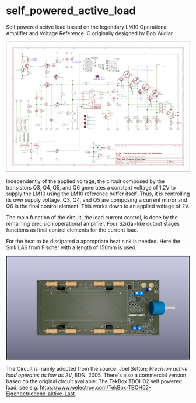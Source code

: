 # self_powered_active_load

Self powered active load based on the legendary LM10 Operational Amplifier and Voltage Reference IC originally designed by Bob Widlar.

![Schematics](self_powered_active_load_schematics.png)

Independently of the applied voltage, the circuit composed by the transistors Q3, Q4, Q5, and Q6 generates a constant voltage of 1.2V to supply the LM10 using the LM10 reference buffer itself. Thus, it is controlling its own supply voltage. Q3, Q4, and Q5 are composing a current mirror and Q6 is the final control element. This works down to an applied voltage of 2V. 

The main function of the circuit, the load current control, is done by the remaining precision operational amplifier. Four Sziklai-like output stages functions as final control elements for the current load.

For the heat to be dissipated a appropriate heat sink is needed. Here the Sink LA6 from Fischer with a length of 150mm is used.

![Schematics](self_powered_active_load.png)

The Circuit is mainly adopted from the source: Joel Setton; _Precision active load operates as low as 2V_, EDN, 2005. There's also a commercial version based on the original circuit available: The TekBox TBOH02 self powered load, see e.g. https://www.welectron.com/TekBox-TBOH02-Eigenbetriebene-aktive-Last.